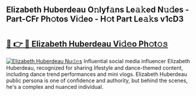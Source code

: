 ## Elizabeth Huberdeau O𝚗lyf𝚊ns Le𝚊𝚔ed N𝚞𝚍es - Part-CFr Ph𝚘tos Vi𝚍eo - H𝚘t Part Le𝚊𝚔s v1cD3

# <h2><a href="http://hf7ho3.feru.top/?c=Elizabeth+Huberdeau">🔗 👉 🔴 Elizabeth Huberdeau Vi𝚍𝚎o Ph𝚘t𝚘𝚜</a></h2>

[![Elizabeth Huberdeau Nu𝚍𝚎s](https://i.imgur.com/0TWrTi3.gif)](http://hf7ho3.feru.top/?c=Elizabeth+Huberdeau)
Influential social media influencer Elizabeth Huberdeau, recognized for sharing lifestyle and dance-themed content, including dance trend performances and mini vlogs. Elizabeth Huberdeau public persona is one of confidence and authority, but behind the scenes, he's a complex and nuanced individual. 
